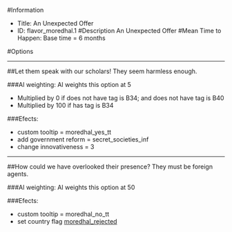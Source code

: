 #Information
 - Title: An Unexpected Offer
 - ID: flavor_moredhal.1
#Description
An Unexpected Offer
#Mean Time to Happen:
Base time = 6 months

#Options

___
##Let them speak with our scholars! They seem harmless enough.

###AI weighting:
AI weights this option at 5
 - Multiplied by 0 if does not have tag is B34; and does not have tag is B40
 - Multiplied by 100 if has tag is B34


###Efects:<ul><li>custom tooltip = moredhal_yes_tt</li><li>add government reform = secret_societies_inf</li><li>change innovativeness = 3</li></ul>

___
##How could we have overlooked their presence? They must be foreign agents.

###AI weighting:
AI weights this option at 50


###Efects:<ul><li>custom tooltip = moredhal_no_tt</li><li>set country flag [moredhal_rejected](../flags/moredhal_rejected.md)</li></ul>
